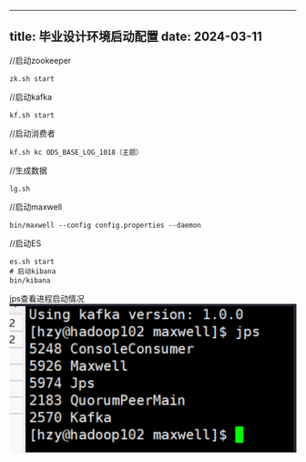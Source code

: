 ---
title: 毕业设计环境启动配置
date: 2024-03-11
----

//启动zookeeper
```
zk.sh start
```
//启动kafka
```
kf.sh start
```
//启动消费者
```
kf.sh kc ODS_BASE_LOG_1018（主题）
```
//生成数据
```
lg.sh
```
//启动maxwell
```
bin/maxwell --config config.properties --daemon
```

//启动ES
```
es.sh start
# 启动kibana
bin/kibana
```

jps查看进程启动情况
![毕设](./assets/bishe/bishe-1713784417376.png)

